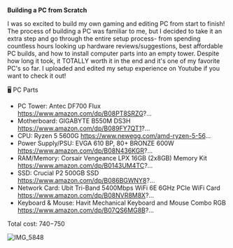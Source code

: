 <b> Building a PC from Scratch </b>

I was so excited to build my own gaming and editing PC from start to finish! The process of building a PC was familiar to me, but I decided to take it an extra step and go through the entire setup process- from spending countless hours looking up hardware reviews/suggestions, best affordable PC builds, and how to install computer parts into an empty tower. Despite how long it took, it TOTALLY worth it in the end and it's one of my favorite PC's so far. I uploaded and edited my setup experience on Youtube if you want to check it out!

🖥 PC Parts 
- PC Tower: Antec DF700 Flux  https://www.amazon.com/dp/B08PT8SRZG?... 
- Motherboard: GIGABYTE B550M DS3H  https://www.amazon.com/dp/B089FY7QT1?...
- CPU: Ryzen 5 5600G 
https://www.newegg.com/amd-ryzen-5-56...
- Power Supply/PSU: EVGA 610 BP, 80+ BRONZE 600W   https://www.amazon.com/dp/B08N436KGR?...
- RAM/Memory: Corsair Vengeance LPX 16GB (2x8GB) Memory Kit  https://www.amazon.com/dp/B0143UM4TC?...
- SSD: Crucial P2 500GB SSD  https://www.amazon.com/dp/B086BGWNY8?...
- Network Card: Ubit Tri-Band 5400Mbps WiFi 6E 6GHz PCIe WiFi Card https://www.amazon.com/dp/B08NVR8M8X?...
- Keyboard & Mouse: Havit Mechanical Keyboard and Mouse Combo RGB
https://www.amazon.com/dp/B07QS6MG8B?...

Total cost: $740-$750

![IMG_5848](https://user-images.githubusercontent.com/98995556/232567279-289a8cc8-f8db-4715-8ccf-3dadb44f7aff.JPG)

